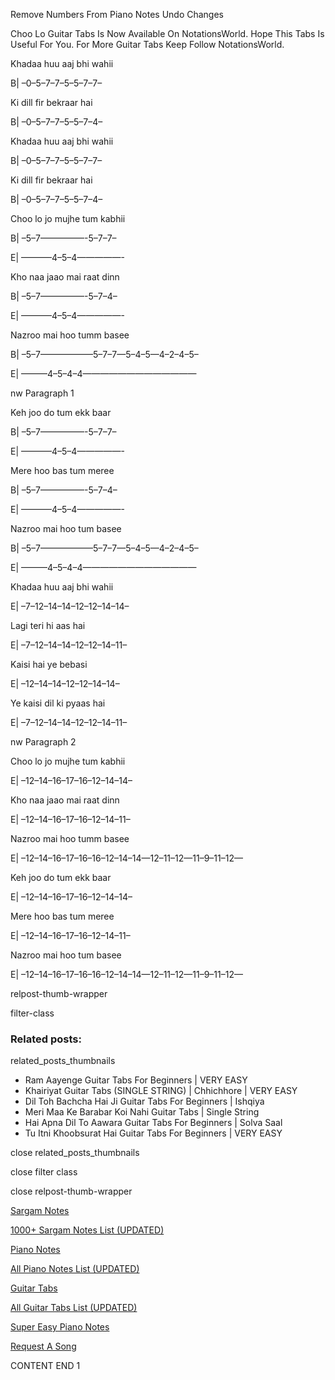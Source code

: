 
Remove Numbers From Piano Notes
Undo Changes

Choo Lo Guitar Tabs Is Now Available On NotationsWorld. Hope This Tabs Is Useful For You. For More Guitar Tabs Keep Follow NotationsWorld.

Khadaa huu aaj bhi wahii

B| –0–5–7–7–5–5–7–7–

Ki dill fir bekraar hai

B| –0–5–7–7–5–5–7–4–

Khadaa huu aaj bhi wahii

B| –0–5–7–7–5–5–7–7–

Ki dill fir bekraar hai

B| –0–5–7–7–5–5–7–4–

Choo lo jo mujhe tum kabhii

B| –5–7—————-5–7–7–

E| ———–4–5–4—————-

Kho naa jaao mai raat dinn

B| –5–7—————-5–7–4–

E| ———–4–5–4—————-

Nazroo mai hoo tumm basee

B| –5–7——————5–7–7—5–4–5—4–2–4–5–

E| ———4–5–4–4—————————————

nw Paragraph 1

Keh joo do tum ekk baar

B| –5–7—————-5–7–7–

E| ———–4–5–4—————-

Mere hoo bas tum meree

B| –5–7—————-5–7–4–

E| ———–4–5–4—————-

Nazroo mai hoo tum basee

B| –5–7——————5–7–7—5–4–5—4–2–4–5–

E| ———4–5–4–4—————————————

Khadaa huu aaj bhi wahii

E| –7–12–14–14–12–12–14–14–

Lagi teri hi aas hai

E| –7–12–14–14–12–12–14–11–

Kaisi hai ye bebasi

E| –12–14–14–12–12–14–14–

Ye kaisi dil ki pyaas hai

E| –7–12–14–14–12–12–14–11–

nw Paragraph 2

Choo lo jo mujhe tum kabhii

E| –12–14–16–17–16–12–14–14–

Kho naa jaao mai raat dinn

E| –12–14–16–17–16–12–14–11–

Nazroo mai hoo tumm basee

E| –12–14–16–17–16–16–12–14–14—12–11–12—11–9–11–12—

Keh joo do tum ekk baar

E| –12–14–16–17–16–12–14–14–

Mere hoo bas tum meree

E| –12–14–16–17–16–12–14–11–

Nazroo mai hoo tum basee

E| –12–14–16–17–16–16–12–14–14—12–11–12—11–9–11–12—

relpost-thumb-wrapper

filter-class

### Related posts:

related_posts_thumbnails

* Ram Aayenge Guitar Tabs For Beginners | VERY EASY
* Khairiyat Guitar Tabs (SINGLE STRING) | Chhichhore | VERY EASY
* Dil Toh Bachcha Hai Ji Guitar Tabs For Beginners | Ishqiya
* Meri Maa Ke Barabar Koi Nahi Guitar Tabs | Single String
* Hai Apna Dil To Aawara Guitar Tabs For Beginners | Solva Saal
* Tu Itni Khoobsurat Hai Guitar Tabs For Beginners | VERY EASY

close related_posts_thumbnails

close filter class

close relpost-thumb-wrapper

[Sargam Notes](https://www.notationsworld.com/sargam-notes.html)

[1000+ Sargam Notes List (UPDATED)](https://www.notationsworld.com/all-songs-list-sargam-notes.html)

[Piano Notes](https://www.notationsworld.com/piano-notes.html)

[All Piano Notes List (UPDATED)](https://www.notationsworld.com/all-songs-list-piano-notes.html)

[Guitar Tabs](https://www.notationsworld.com/guitar-tabs.html)

[All Guitar Tabs List (UPDATED)](https://www.notationsworld.com/all-songs-list-guitar-tabs.html)

[Super Easy Piano Notes](https://studywall.in/)

[Request A Song](https://www.notationsworld.com/request-a-song.html)

CONTENT END 1

